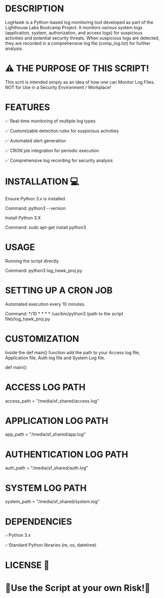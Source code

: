 # DESCRIPTION

LogHawk is a Python-based log monitoring tool developed as part 
of the Lighthouse Labs Bootcamp Project. It monitors various system 
logs (application, system, authorization, and access logs) for suspicious 
activities and potential security threats. When suspicious logs are 
detected, they are recorded in a comprehensive log file (comp_log.txt) 
for further analysis.

# ⚠️ THE PURPOSE OF THIS SCRIPT!

This scrit is intended simply as an idea of how one can Monitor Log FIles. NOT for Use 
in a Security Environment / Workplace!

# FEATURES

✅ Real-time monitoring of multiple log types

✅ Customizable detection rules for suspicious activities

✅ Automated alert generation

✅ CRON job integration for periodic execution

✅ Comprehensive log recording for security analysis

# INSTALLATION 💻

Ensure Python 3.x is installed

Command: python3 --version

Install Python 3.X

Command: sudo apt-get install python3

# USAGE

Running the script directly

Command: python3 log_hawk_proj.py

# SETTING UP A CRON JOB 

Automated execution every 10 minutes.

Command: */10 * * * * /usr/bin/python3 (path to the script file)/log_hawk_proj.py

# CUSTOMIZATION

Inside the def main() function add the path to your Access log file, Application file, Auth log file and System Log file.

def main():

# ACCESS LOG PATH

access_path = "/media/sf_shared/access.log"

# APPLICATION LOG PATH

app_path = "/media/sf_shared/app.log"

# AUTHENTICATION LOG PATH

auth_path = "/media/sf_shared/auth.log"

# SYSTEM LOG PATH

system_path = "/media/sf_shared/system.log"

# DEPENDENCIES

✅Python 3.x

✅Standard Python libraries (re, os, datetime)

# LICENSE 📝

# 🛑Use the Script at your own Risk!🛑
